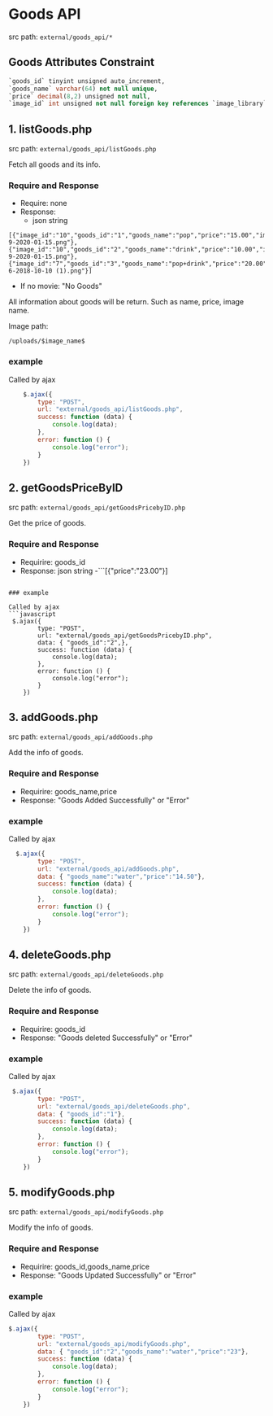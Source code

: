 # Goods API

src path: ```external/goods_api/*```

## Goods Attributes Constraint
```sql
`goods_id` tinyint unsigned auto_increment,
`goods_name` varchar(64) not null unique,
`price` decimal(8,2) unsigned not null,
`image_id` int unsigned not null foreign key references `image_library`(`image_id`) 
```

## 1. listGoods.php
src path: ```external/goods_api/listGoods.php```

Fetch all goods and its info.

### Require and Response
- Require: none
- Response: 
  - json string 
```
[{"image_id":"10","goods_id":"1","goods_name":"pop","price":"15.00","image_name":"1587246179-9-2020-01-15.png"},
{"image_id":"10","goods_id":"2","goods_name":"drink","price":"10.00","image_name":"1587246179-9-2020-01-15.png"},
{"image_id":"7","goods_id":"3","goods_name":"pop+drink","price":"20.00","image_name":"1587246179-6-2018-10-10 (1).png"}]
```       
  - If no movie: "No Goods"

  
All information about goods will be return. Such as name, price, image name.

Image path:
```
/uploads/$image_name$
```




### example

Called by ajax
```javascript
    $.ajax({
        type: "POST",
        url: "external/goods_api/listGoods.php",
        success: function (data) {
            console.log(data); 
        },
        error: function () {
            console.log("error");
        }
    })
```

## 2. getGoodsPriceByID

src path: ```external/goods_api/getGoodsPricebyID.php```

Get the price of goods.
### Require and Response
- Requirire: goods_id
- Response: json string
-```[{"price":"23.00"}]
```

### example

Called by ajax
```javascript
 $.ajax({
        type: "POST",
        url: "external/goods_api/getGoodsPricebyID.php",
        data: { "goods_id":"2",},
        success: function (data) {
            console.log(data); 
        },
        error: function () {
            console.log("error");
        }
    })
```

## 3. addGoods.php

src path: ```external/goods_api/addGoods.php```

Add the info of goods.
### Require and Response
- Requirire: goods_name,price
- Response: "Goods Added Successfully" or "Error"


### example

Called by ajax
```javascript
  $.ajax({
        type: "POST",
        url: "external/goods_api/addGoods.php",
        data: { "goods_name":"water","price":"14.50"},
        success: function (data) {
            console.log(data); 
        },
        error: function () {
            console.log("error");
        }
    })
```

## 4. deleteGoods.php

src path: ```external/goods_api/deleteGoods.php```

Delete the info of goods.
### Require and Response
- Requirire: goods_id
- Response: "Goods deleted Successfully" or "Error"


### example

Called by ajax
```javascript
 $.ajax({
        type: "POST",
        url: "external/goods_api/deleteGoods.php",
        data: { "goods_id":"1"},
        success: function (data) {
            console.log(data); 
        },
        error: function () {
            console.log("error");
        }
    })
```

## 5. modifyGoods.php

src path: ```external/goods_api/modifyGoods.php```

Modify the info of goods.
### Require and Response
- Requirire: goods_id,goods_name,price
- Response: "Goods Updated Successfully" or "Error"


### example

Called by ajax
```javascript  
$.ajax({
        type: "POST",
        url: "external/goods_api/modifyGoods.php",
        data: { "goods_id":"2","goods_name":"water","price":"23"},
        success: function (data) {
            console.log(data); 
        },
        error: function () {
            console.log("error");
        }
    })
```



